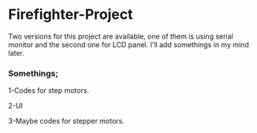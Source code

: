# Firefighter-Project
Two versions for this project are available, one of them is using serial monitor and the second one for LCD panel. I'll add somethings in my mind later.

### Somethings;
1-Codes for step motors.

2-UI

3-Maybe codes for stepper motors.
